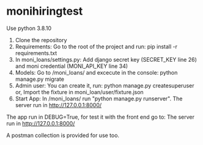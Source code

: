 # monihiringtest

Use python 3.8.10

1) Clone the repository
2) Requirements: Go to the root of the project and run: pip install -r requirements.txt
3) In moni_loans/settings.py: Add django secret key (SECRET_KEY line 26) and moni credential (MONI_API_KEY line 34)
4) Models: Go to /moni_loans/ and excecute in the console: python manage.py migrate
5) Admin user: 
  You can create it, run: python manage.py createsuperuser
  or,
  Import the fixture in moni_loan/user/fixture.json
  6) Start App: In /moni_loans/ run "python manage.py runserver".
    The server run in http://127.0.0.1:8000/
    
The app run in DEBUG=True, for test it with the front end go to: The server run in http://127.0.0.1:8000/

A postman collection is provided for use too.

  
